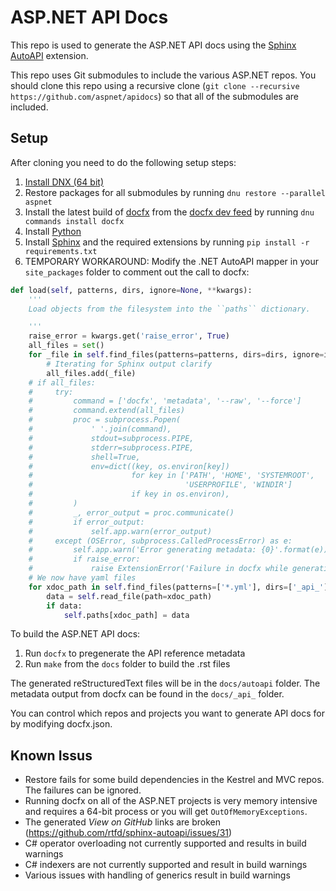 # ASP.NET API Docs

This repo is used to generate the ASP.NET API docs using the [Sphinx AutoAPI](https://gitub.com/rtfd/sphinx-autoapi) extension.

This repo uses Git submodules to include the various ASP.NET repos. You should clone this repo using a recursive clone (`git clone --recursive https://github.com/aspnet/apidocs`) so that all of the submodules are included.

## Setup

After cloning you need to do the following setup steps:
  1. [Install DNX (64 bit)](http://docs.asp.net/en/latest/getting-started/index.html)
  2. Restore packages for all submodules by running `dnu restore --parallel aspnet`
  3. Install the latest build of [docfx](https://github.com/dotnet/docfx) from the [docfx dev  feed](https://myget.org/gallery/docfx-dev) by running `dnu commands install docfx`
  4. Install [Python](http://python.org)
  5. Install [Sphinx](http://sphinx-doc.org) and the required extensions by running `pip install -r requirements.txt`
  6. TEMPORARY WORKAROUND: Modify the .NET AutoAPI mapper in your `site_packages` folder to comment out the call to docfx:

```python
def load(self, patterns, dirs, ignore=None, **kwargs):
    '''
    Load objects from the filesystem into the ``paths`` dictionary.

    '''
    raise_error = kwargs.get('raise_error', True)
    all_files = set()
    for _file in self.find_files(patterns=patterns, dirs=dirs, ignore=ignore):
        # Iterating for Sphinx output clarify
        all_files.add(_file)
    # if all_files:
    #     try:
    #         command = ['docfx', 'metadata', '--raw', '--force']
    #         command.extend(all_files)
    #         proc = subprocess.Popen(
    #             ' '.join(command),
    #             stdout=subprocess.PIPE,
    #             stderr=subprocess.PIPE,
    #             shell=True,
    #             env=dict((key, os.environ[key])
    #                      for key in ['PATH', 'HOME', 'SYSTEMROOT',
    #                                  'USERPROFILE', 'WINDIR']
    #                      if key in os.environ),
    #         )
    #         _, error_output = proc.communicate()
    #         if error_output:
    #             self.app.warn(error_output)
    #     except (OSError, subprocess.CalledProcessError) as e:
    #         self.app.warn('Error generating metadata: {0}'.format(e))
    #         if raise_error:
    #             raise ExtensionError('Failure in docfx while generating AutoAPI output.')
    # We now have yaml files
    for xdoc_path in self.find_files(patterns=['*.yml'], dirs=['_api_'], ignore=ignore):
        data = self.read_file(path=xdoc_path)
        if data:
            self.paths[xdoc_path] = data
```

To build the ASP.NET API docs:
  1. Run `docfx` to pregenerate the API reference metadata
  2. Run `make` from the `docs` folder to build the .rst files

The generated reStructuredText files will be in the `docs/autoapi` folder. The metadata output from docfx can be found in the `docs/_api_` folder.

You can control which repos and projects you want to generate API docs for by modifying docfx.json.

## Known Issus

- Restore fails for some build dependencies in the Kestrel and MVC repos. The failures can be ignored.
- Running docfx on all of the ASP.NET projects is very memory intensive and requires a 64-bit process or you will get `OutOfMemoryExceptions`.
- The generated *View on GitHub* links are broken (https://github.com/rtfd/sphinx-autoapi/issues/31)
- C# operator overloading not currently supported and results in build warnings
- C# indexers are not currently supported and result in build warnings
- Various issues with handling of generics result in build warnings

